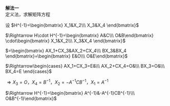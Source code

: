 **解法一**  
定义法，求解矩阵方程  
  
设 $H^{-1}=\begin{bmatrix}  
X_1&X_2\\\ X_3&X_4  
\end{bmatrix}$  
  
 $\Rightarrow H\cdot H^{-1}=\begin{bmatrix}  
A&C\\\  
O&B\end{bmatrix}  
\cdot\begin{bmatrix}  
X_1&X_2\\\ X_3&X_4  
\end{bmatrix}$  
  
 $=\begin{bmatrix}  
AX_1+CX_3&AX_2+CX_4\\\  
BX_3&BX_4  
\end{bmatrix}=\begin{bmatrix}  
E&O\\\ O&E\end{bmatrix}$  
  
 $\Rightarrow\begin{cases}  
AX_1+CX_3=E&\\\  
AX_2+CX_4=O&\\\  
BX_3=O&\\\  
BX_4=E  
\end{cases}$  
  
 $\Rightarrow X_3=O，X_4=B^{-1}，  
X_2=-A^{-1}CB^{-1}，X_1=A^{-1}$  
  
 $\Rightarrow H^{-1}=\begin{bmatrix}  
A^{-1}&-A^{-1}CB^{-1}\\\ O&B^{-1}\end{bmatrix}$  
